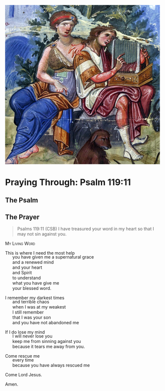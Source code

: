 <img class="intro-right" src="art-paris-psalter.jpg">

<style>
  li {list-style-type: none;}
  p + ul {
    margin-top: -18px;
}
</style>

# Praying Through: Psalm 119:11

## The Psalm

## The Prayer

>Psalms 119:11 (CSB) I have treasured your word in my heart so that I may not sin against you.

<div style="font-variant: small-caps;">
My Living Word
</div>

This is where I need the most help
* you have given me a supernatural grace
* and a renewed mind
* and your heart
* and Spirit
* to understand
* what you have give me
* your blessed word.

I remember my darkest times
* and terrible chaos
* when I was at my weakest
* I still remember
* that I was your son
* and you have not abandoned me

If I do lose my mind
* I will never lose you
* keep me from sinning against you
* because it tears me away from you.

Come rescue me
* every time
* because you have always rescued me

Come Lord Jesus.

Amen.
